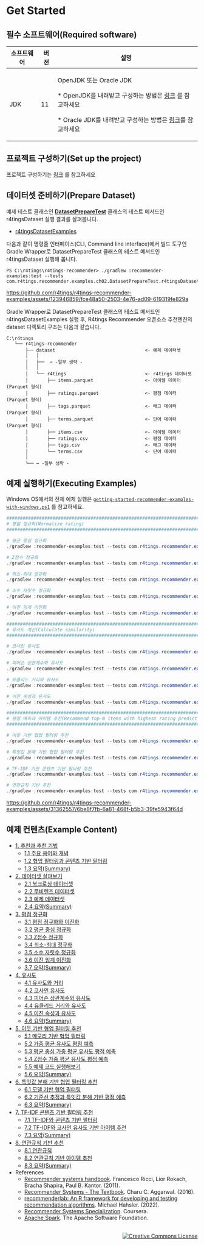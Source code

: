 # Get Started

## 필수 소프트웨어(Required software)
|소프트웨어|버전|설명|
|------|---|---|
|JDK|11| <p>OpenJDK 또는 Oracle JDK <p>* OpenJDK를 내려받고 구성하는 방법은 [링크](https://docs.oracle.com/en/java/javase/11/) 를 참고하세요 <p>* Oracle JDK를 내려받고 구성하는 방법은 [링크](https://docs.oracle.com/en/java/javase/11/)를 참고하세요|

## 프로젝트 구성하기(Set up the project)

프로젝트 구성하기는 [링크](https://github.com/r4tings/r4tings-recommender/#프로젝트-구성하기set-up-the-project) 를 참고하세요

## 데이터셋 준비하기(Prepare Dataset)

예제 테스트 클래스인 [**DatasetPrepareTest**](/recommender-examples/src/test/java/com/r4tings/recommender/examples/ch02/DatasetPrepareTest.java) 클래스의 테스트 메서드인 r4tingsDataset 실행 결과를 살펴봅니다.

* [r4tingsDatasetExamples](/recommender-examples/src/test/java/com/r4tings/recommender/examples/ch02/DatasetPrepareTest.java#L47)

다음과 같이 명령줄 인터페이스(CLI, Command line interface)에서 빌드 도구인 Gradle Wrapper로 DatasetPrepareTest 클래스의 테스트 메서드인 r4tingsDataset 실행해 봅니다.

```
PS C:\r4tings\r4tings-recommender> ./gradlew :recommender-examples:test --tests com.r4tings.recommender.examples.ch02.DatasetPrepareTest.r4tingsDataset
```

https://github.com/r4tings/r4tings-recommender-examples/assets/123946859/fce48a50-2503-4e76-ad09-619319fe829a

Gradle Wrapper로 DatasetPrepareTest 클래스의 테스트 메서드인 r4tingsDatasetExamples 실행 후, R4tings Recommender 오픈소스 추천엔진의 dataset 디렉토리 구조는 다음과 같습니다.

```
C:\r4tings
   └── r4tings-recommender
       ├── dataset                                 <- 예제 데이터셋 
       │   │
       │   ├──  ⋯ -일부 생략 -
       │   │
       │   └── r4tings                             <- r4tings 데이터셋
       │       ├── items.parquet                   <- 아이템 데이터 (Parquet 형식)
       │       ├── ratings.parquet                 <- 평점 데이터 (Parquet 형식)
       │       ├── tags.parquet                    <- 태그 데이터 (Parquet 형식)
       │       ├── terms.parquet                   <- 단어 데이터 (Parquet 형식)
       │       ├── items.csv                       <- 아이템 데이터
       │       ├── ratings.csv                     <- 평점 데이터
       │       ├── tags.csv                        <- 태그 데이터
       │       └── terms.csv                       <- 단어 데이터
       │
       └── ⋯ -일부 생략 -  
```

## 예제 실행하기(Executing Examples)

Windows OS에서의 전체 예제 실행은 [`getting-started-recommender-examples-with-windows.ps1`](/recommender-examples/getting-started-recommender-examples-with-windows.ps1) 를 참고하세요.

```powershell
##############################################################################
# 평점 정규화(Normalize rating)
##############################################################################

# 평균 중심 정규화
./gradlew :recommender-examples:test --tests com.r4tings.recommender.examples.ch03.MeanCenteringTest.meanCenteringExamples

# Z점수 정규화
./gradlew :recommender-examples:test --tests com.r4tings.recommender.examples.ch03.ZScoreTest.zScoreExamples

# 최소-최대 정규화
./gradlew :recommender-examples:test --tests com.r4tings.recommender.examples.ch03.MinMaxTest.minMaxExamples

# 소수 자릿수 정규화
./gradlew :recommender-examples:test --tests com.r4tings.recommender.examples.ch03.DecimalScalingTest.decimalScalingExamples

# 이진 임계 이진화
./gradlew :recommender-examples:test --tests com.r4tings.recommender.examples.ch03.BinaryThresholdingTest.binaryThresholdingExamples

##############################################################################
# 유사도 계산(Calculate similarity)
##############################################################################

# 코사인 유사도
./gradlew :recommender-examples:test --tests com.r4tings.recommender.examples.ch04.CosineSimilarityTest.cosineSimilarityExamples

# 피어슨 상관계수와 유사도
./gradlew :recommender-examples:test --tests com.r4tings.recommender.examples.ch04.PearsonSimilarityTest.pearsonSimilarityExamples

# 유클리드 거리와 유사도
./gradlew :recommender-examples:test --tests com.r4tings.recommender.examples.ch04.EuclideanSimilarityTest.euclideanSimilarityExamples

# 이진 속성과 유사도
./gradlew :recommender-examples:test --tests com.r4tings.recommender.examples.ch04.binary.ExtendedJaccardSimilarityTest.extendedJaccardSimilarityExamples

##############################################################################
# 평점 예측과 아이템 추천(Recommend top-N items with highest rating prediction)
##############################################################################

# 이웃 기반 협업 필터링 추천
./gradlew :recommender-examples:test --tests com.r4tings.recommender.examples.ch05.KNearestNeighborsTest.kNearestNeighborsExamples

# 특잇값 분해 기반 협업 필터링 추천 
./gradlew :recommender-examples:test --tests com.r4tings.recommender.examples.ch06.BaselineSingleValueDecompositionTest.baselineSingleValueDecompositionExamples

# TF-IDF 기반 콘텐츠 기반 필터링 추천 
./gradlew :recommender-examples:test --tests com.r4tings.recommender.examples.ch07.TermFrequencyInverseDocumentFrequencyTest.termFrequencyInverseDocumentFrequencyExamples

# 연관규칙 기반 추천 
./gradlew :recommender-examples:test --tests com.r4tings.recommender.examples.ch08.AssociationRuleMiningTest.associationRuleMiningExamples
```

https://github.com/r4tings/r4tings-recommender-examples/assets/31362557/6be8f7fb-6a81-468f-b5b3-39fe5943f64d

## 예제 컨텐츠(Example Content)

- [1. 추천과 추천 기법](https://github.com/r4tings/r4tings-recommender/wiki/[Korean]-ch-01)
    - [1.1 주요 용어와 개념](https://github.com/r4tings/r4tings-recommender/wiki/[Korean]-ch-01-sec-01)
    - [1.2 협업 필터링과 콘텐츠 기반 필터링](https://github.com/r4tings/r4tings-recommender/wiki/[Korean]-ch-01-sec-02)
    - [1.3 요약(Summary)](https://github.com/r4tings/r4tings-recommender/wiki/[Korean]-ch-01-sec-03)
- [2. 데이터셋 살펴보기](https://github.com/r4tings/r4tings-recommender/wiki/[Korean]-ch-02)
    - [2.1 북크로싱 데이터셋](https://github.com/r4tings/r4tings-recommender/wiki/[Korean]-ch-02-sec-01)
    - [2.2 무비렌즈 데이터셋](https://github.com/r4tings/r4tings-recommender/wiki/[Korean]-ch-02-sec-02)
    - [2.3 예제 데이터셋](https://github.com/r4tings/r4tings-recommender/wiki/[Korean]-ch-02-sec-03)
    - [2.4 요약(Summary)](https://github.com/r4tings/r4tings-recommender/wiki/[Korean]-ch-02-sec-04)
- [3. 평점 정규화](https://github.com/r4tings/r4tings-recommender/wiki/[Korean]-ch-03)
    - [3.1 평점 정규화와 이진화](https://github.com/r4tings/r4tings-recommender/wiki/[Korean]-ch-03-sec-01)
    - [3.2 평균 중심 정규화](https://github.com/r4tings/r4tings-recommender/wiki/[Korean]-ch-03-sec-02)
    - [3.3 Z점수 정규화](https://github.com/r4tings/r4tings-recommender/wiki/[Korean]-ch-03-sec-03)
    - [3.4 최소-최대 정규화](https://github.com/r4tings/r4tings-recommender/wiki/[Korean]-ch-03-sec-04)
    - [3.5 소수 자릿수 정규화](https://github.com/r4tings/r4tings-recommender/wiki/[Korean]-ch-03-sec-05)
    - [3.6 이진 임계 이진화](https://github.com/r4tings/r4tings-recommender/wiki/[Korean]-ch-03-sec-06)
    - [3.7 요약(Summary)](https://github.com/r4tings/r4tings-recommender/wiki/[Korean]-ch-03-sec-07)
- [4. 유사도](https://github.com/r4tings/r4tings-recommender/wiki/[Korean]-ch-04)
    - [4.1 유사도와 거리](https://github.com/r4tings/r4tings-recommender/wiki/[Korean]-ch-04-sec-01)
    - [4.2 코사인 유사도](https://github.com/r4tings/r4tings-recommender/wiki/[Korean]-ch-04-sec-02)
    - [4.3 피어슨 상관계수와 유사도](https://github.com/r4tings/r4tings-recommender/wiki/[Korean]-ch-04-sec-03)
    - [4.4 유클리드 거리와 유사도](https://github.com/r4tings/r4tings-recommender/wiki/[Korean]-ch-04-sec-04)
    - [4.5 이진 속성과 유사도](https://github.com/r4tings/r4tings-recommender/wiki/[Korean]-ch-04-sec-05)
    - [4.6 요약(Summary)](https://github.com/r4tings/r4tings-recommender/wiki/[Korean]-ch-04-sec-06)
- [5. 이웃 기반 협업 필터링 추천](https://github.com/r4tings/r4tings-recommender/wiki/[Korean]-ch-05)
    - [5.1 메모리 기반 협업 필터링](https://github.com/r4tings/r4tings-recommender/wiki/[Korean]-ch-05-sec-01)
    - [5.2 가중 평균 유사도 평점 예측](https://github.com/r4tings/r4tings-recommender/wiki/[Korean]-ch-05-sec-02)
    - [5.3 평균 중심 가중 평균 유사도 평점 예측](https://github.com/r4tings/r4tings-recommender/wiki/[Korean]-ch-05-sec-03)
    - [5.4 Z점수 가중 평균 유사도 평점 예측](https://github.com/r4tings/r4tings-recommender/wiki/[Korean]-ch-05-sec-04)
    - [5.5 예제 코드 실행해보기](https://github.com/r4tings/r4tings-recommender/wiki/[Korean]-ch-05-sec-05)
    - [5.6 요약(Summary)](https://github.com/r4tings/r4tings-recommender/wiki/[Korean]-ch-05-sec-06)
- [6. 특잇값 분해 기반 협업 필터링 추천](https://github.com/r4tings/r4tings-recommender/wiki/[Korean]-ch-06)
    - [6.1 모델 기반 협업 필터링](https://github.com/r4tings/r4tings-recommender/wiki/[Korean]-ch-06-sec-01)
    - [6.2 기준선 추정과 특잇값 분해 기반 평점 예측](https://github.com/r4tings/r4tings-recommender/wiki/[Korean]-ch-06-sec-02)
    - [6.3 요약(Summary)](https://github.com/r4tings/r4tings-recommender/wiki/[Korean]-ch-06-sec-03)
- [7. TF-IDF 콘텐츠 기반 필터링 추천](https://github.com/r4tings/r4tings-recommender/wiki/[Korean]-ch-07)
    - [7.1 TF-IDF와 콘텐츠 기반 필터링](https://github.com/r4tings/r4tings-recommender/wiki/[Korean]-ch-07-sec-01)
    - [7.2 TF-IDF와 코사인 유사도 기반 아이템 추천](https://github.com/r4tings/r4tings-recommender/wiki/[Korean]-ch-07-sec-02)
    - [7.3 요약(Summary)](https://github.com/r4tings/r4tings-recommender/wiki/[Korean]-ch-07-sec-03)
- [8. 연관규칙 기반 추천](https://github.com/r4tings/r4tings-recommender/wiki/[Korean]-ch-08)
    - [8.1 연관규칙](https://github.com/r4tings/r4tings-recommender/wiki/[Korean]-ch-08-sec-01)
    - [8.2 연관규칙 기반 아이템 추천](https://github.com/r4tings/r4tings-recommender/wiki/[Korean]-ch-08-sec-02)
    - [8.3 요약(Summary)](https://github.com/r4tings/r4tings-recommender/wiki/[Korean]-ch-08-sec-03)
- References
    - [Recommender systems handbook](https://link.springer.com/book/10.1007/978-0-387-85820-3). Francesco Ricci, Lior Rokach, Bracha Shapira, Paul B. Kantor. (2011).
    - [Recommender Systems  - The Textbook](https://link.springer.com/book/10.1007/978-3-319-29659-3). Charu C. Aggarwal. (2016).
    - [recommenderlab: An R framework for developing and testing recommendation algorithms](https://doi.org/10.48550/arXiv.2205.12371). Michael Hahsler. (2022).
    - [Recommender Systems Specialization](https://www.coursera.org/specializations/recommender-systems). Coursera.
    - [Apache Spark](https://spark.apache.org). The Apache Software Foundation.

<br/>

<div align="right">
   <a rel="license" href="http://creativecommons.org/licenses/by-nc-sa/4.0/"><img alt="Creative Commons License" style="border-width:0" src="https://i.creativecommons.org/l/by-nc-sa/4.0/88x31.png" /></a>
</div>
